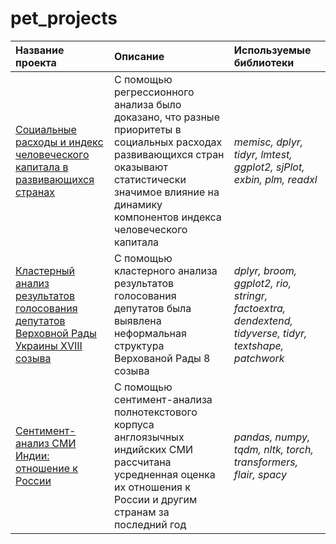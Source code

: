 # pet_projects
| **Название проекта**  | **Описание**           | **Используемые библиотеки** |
| :-------------------- | :--------------------- |:----------------------------|
|[Социальные расходы и индекс человеческого капитала в развивающихся странах](https://github.com/karasevdy/MGIMO_projects/blob/main/HCI_regression/README.md)|С помощью регрессионного анализа было доказано, что разные приоритеты в социальных расходах развивающихся стран оказывают статистически значимое влияние на динамику компонентов индекса человеческого капитала| *memisc, dplyr, tidyr, lmtest, ggplot2, sjPlot, exbin, plm, readxl*
|[Кластерный анализ результатов голосования депутатов Верховной Рады Украины XVIII созыва](https://github.com/karasevdy/MGIMO_projects/tree/main/MPs_clusters)|C помощью кластерного анализа результатов голосования депутатов была выявлена неформальная структура Верхованой Рады 8 созыва |*dplyr, broom, ggplot2, rio, stringr, factoextra, dendextend, tidyverse, tidyr, textshape, patchwork*
|[Сентимент-анализ СМИ Индии: отношение к России](https://github.com/karasevdy/MGIMO_projects/tree/main/NER_sentiment)|С помощью сентимент-анализа полнотекстового корпуса англоязычных индийских СМИ рассчитана усредненная оценка их отношения к России и другим странам за последний год|*pandas, numpy, tqdm, nltk, torch, transformers, flair, spacy* 
